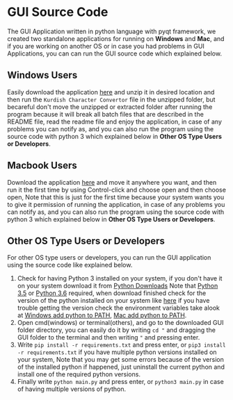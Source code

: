 # GUI Source Code
The GUI Application written in python language with pyqt framework, we created two standalone applications for running on 
**Windows** and **Mac**, and if you are working on another OS or in case you had problems in GUI Applications, you can 
can run the GUI source code which explained below.
## Windows Users
Easily download the application [here](https://github.com/Azhy-Slemany/kurdish/releases/download/1.0.0/KurdishCharacterConvertor-Windows.zip)
 and unzip it in desired location and then run the `Kurdish Character Convertor` file in the unzipped folder, but 
 becareful don't move the unzipped or extracted folder after running the program because it will break all batch files that are 
 described in the README file, read the readme file and enjoy the application, in case of any problems you can notify as,
and you can also run the program using the source code with python 3 which explained below in __Other OS Type Users or Developers__.
## Macbook Users
Download the application [here](https://github.com/Azhy-Slemany/kurdish/releases/download/1.0.0/KurdishCharacterConvertor-Mac.zip)
 and move it anywhere you want, and then run it the first time by using Control-click and choose open and then choose open,
  Note that this is just for the first time because your system wants you to give it permission of running the application,
   in case of any problems you can notify as, and you can also run the program using the source code with python 3 which explained below in __Other OS Type Users or Developers__.
## Other OS Type Users or Developers
For other OS type users or developers, you can run the GUI application using the source code like explained below.
  1. Check for having Python 3 installed on your system, if you don't have it on your system download it from [Python Downloads](https://www.python.org/downloads/)
  Note that [Python 3.5](https://www.python.org/downloads/release/python-354/) or 
  [Python 3.6](https://www.python.org/downloads/release/python-367/) 
  required, when download finished check for the version of the python installed on your system like [here](https://blog.finxter.com/how-to-check-your-python-version/)
  if you have trouble getting the version check the environment variables take alook at [Windows add python to PATH](https://geek-university.com/python/add-python-to-the-windows-path/), 
  [Mac add python to PATH](https://www.educative.io/edpresso/how-to-add-python-to-the-path-variable-in-mac).
  2. Open cmd(windows) or terminal(others), and go to the downloaded GUI folder directory, you can easily do it by 
  writing `cd "` and dragging the GUI folder to the terminal and then writing `"` and pressing enter.
  3. Write `pip install -r requirements.txt` and press enter, or `pip3 install -r requirements.txt` if you have multiple python versions installed
  on your system, Note that you may get some errors because of the version of the installed python if happened, 
  just uninstall the current python and install one of the required python versions.
  4. Finally write `python main.py` and press enter, or `python3 main.py` in case of having multiple versions of python.
